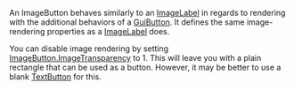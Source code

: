 An ImageButton behaves similarly to an [ImageLabel](https://developer.roblox.com/en-us/api-reference/class/ImageLabel) in regards to rendering with the additional behaviors of a [GuiButton](https://developer.roblox.com/en-us/api-reference/class/GuiButton). It defines the same image-rendering properties as a [ImageLabel](https://developer.roblox.com/en-us/api-reference/class/ImageLabel) does.

You can disable image rendering by setting [ImageButton.ImageTransparency](https://developer.roblox.com/en-us/api-reference/property/ImageButton/ImageTransparency) to 1. This will leave you with a plain rectangle that can be used as a button. However, it may be better to use a blank [TextButton](https://developer.roblox.com/en-us/api-reference/class/TextButton) for this.